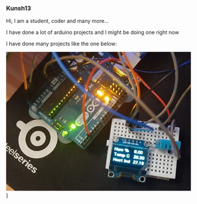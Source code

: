 ### Kunsh13

Hi, I am a student, coder and many more... 


I have done a lot of arduino projects and I might be doing 
one right now 




I have done many projects like the one below:

[![image link](https://github.com/kunsh13/kunsh13/blob/2e7810a77cbc585f77f276d5a19ea7c8ad0b9c49/docs/images/pic.jpeg))](https://www.youtube.com/watch?v=dFksEX6Vnfc)












